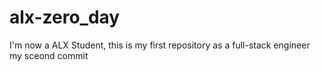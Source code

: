 # alx-zero_day
I'm now a ALX Student, this is my first repository as a full-stack engineer
my sceond commit
